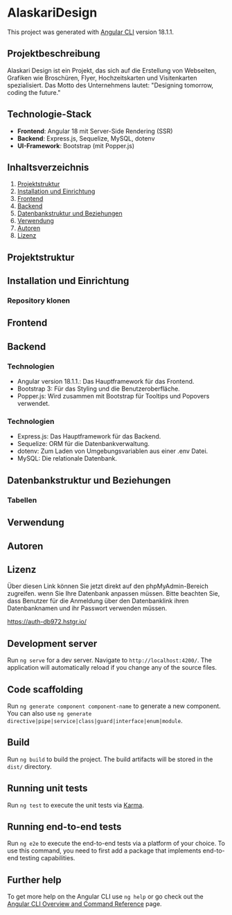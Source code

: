# AlaskariDesign

This project was generated with [Angular CLI](https://github.com/angular/angular-cli) version 18.1.1.

## Projektbeschreibung

Alaskari Design ist ein Projekt, das sich auf die Erstellung von Webseiten, Grafiken wie Broschüren, Flyer, Hochzeitskarten und Visitenkarten spezialisiert. Das Motto des Unternehmens lautet: "Designing tomorrow, coding the future."

## Technologie-Stack

- **Frontend**: Angular 18 mit Server-Side Rendering (SSR)
- **Backend**: Express.js, Sequelize, MySQL, dotenv
- **UI-Framework**: Bootstrap (mit Popper.js)

## Inhaltsverzeichnis

1. [Projektstruktur](#projektstruktur)
2. [Installation und Einrichtung](#installation-und-einrichtung)
3. [Frontend](#frontend)
4. [Backend](#backend)
5. [Datenbankstruktur und Beziehungen](#datenbankstruktur-und-beziehungen)
6. [Verwendung](#verwendung)
7. [Autoren](#autoren)
8. [Lizenz](#lizenz)

## Projektstruktur

## Installation und Einrichtung

### Repository klonen

## Frontend

## Backend

### Technologien

- Angular version 18.1.1.: Das Hauptframework für das Frontend.
- Bootstrap 3: Für das Styling und die Benutzeroberfläche.
- Popper.js: Wird zusammen mit Bootstrap für Tooltips und Popovers verwendet.


### Technologien

- Express.js: Das Hauptframework für das Backend.
- Sequelize: ORM für die Datenbankverwaltung.
- dotenv: Zum Laden von Umgebungsvariablen aus einer .env Datei.
- MySQL: Die relationale Datenbank.

## Datenbankstruktur und Beziehungen

### Tabellen

## Verwendung

## Autoren

## Lizenz

Über diesen Link können Sie jetzt direkt auf den phpMyAdmin-Bereich zugreifen. wenn Sie Ihre Datenbank anpassen müssen. Bitte beachten Sie, dass Benutzer für die Anmeldung über den Datenbanklink ihren Datenbanknamen und ihr Passwort verwenden müssen.

https://auth-db972.hstgr.io/

## Development server

Run `ng serve` for a dev server. Navigate to `http://localhost:4200/`. The application will automatically reload if you change any of the source files.

## Code scaffolding

Run `ng generate component component-name` to generate a new component. You can also use `ng generate directive|pipe|service|class|guard|interface|enum|module`.

## Build

Run `ng build` to build the project. The build artifacts will be stored in the `dist/` directory.

## Running unit tests

Run `ng test` to execute the unit tests via [Karma](https://karma-runner.github.io).

## Running end-to-end tests

Run `ng e2e` to execute the end-to-end tests via a platform of your choice. To use this command, you need to first add a package that implements end-to-end testing capabilities.

## Further help

To get more help on the Angular CLI use `ng help` or go check out the [Angular CLI Overview and Command Reference](https://angular.dev/tools/cli) page.

```

```
